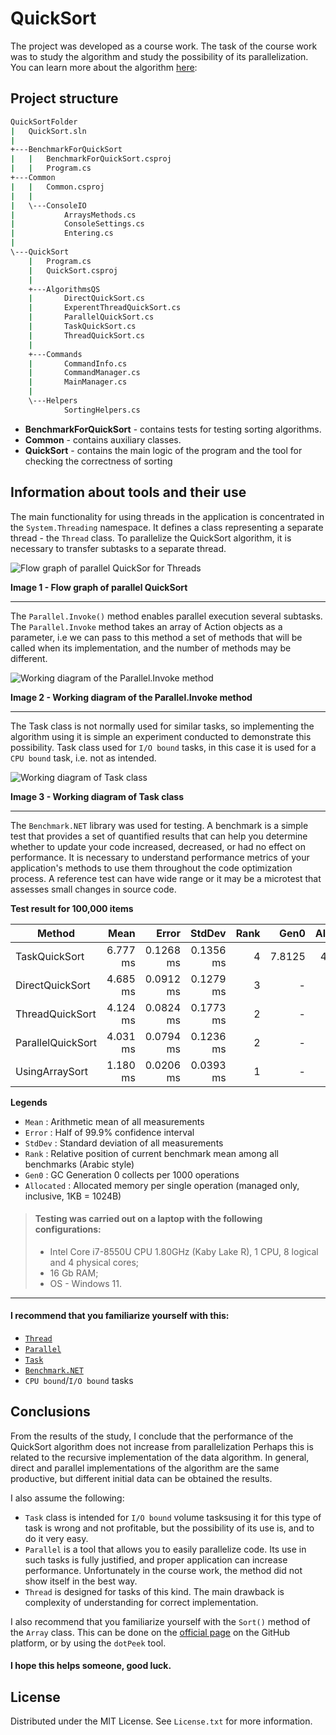 # QuickSort

The project was developed as a course work. The task of the course work was to study the algorithm and study the possibility of its parallelization.
You can learn more about the algorithm [here](https://en.wikipedia.org/wiki/Quicksort):

## Project structure
```bash
QuickSortFolder
|   QuickSort.sln
|   
+---BenchmarkForQuickSort
|   |   BenchmarkForQuickSort.csproj
|   |   Program.cs
+---Common
|   |   Common.csproj
|   |   
|   \---ConsoleIO
|           ArraysMethods.cs
|           ConsoleSettings.cs
|           Entering.cs
|           
\---QuickSort
    |   Program.cs
    |   QuickSort.csproj
    |   
    +---AlgorithmsQS
    |       DirectQuickSort.cs
    |       ExperentThreadQuickSort.cs
    |       ParallelQuickSort.cs
    |       TaskQuickSort.cs
    |       ThreadQuickSort.cs
    |       
    +---Commands
    |       CommandInfo.cs
    |       CommandManager.cs
    |       MainManager.cs
    |       
    \---Helpers
            SortingHelpers.cs
 ```           

- **BenchmarkForQuickSort** - contains tests for testing sorting algorithms.
- **Common** - contains auxiliary classes.
- **QuickSort** - contains the main logic of the program and the tool for checking the correctness of sorting

## Information about tools and their use

The main functionality for using threads in the application is concentrated in the `System.Threading` namespace. It defines a class representing a separate thread - the `Thread` class. To parallelize the QuickSort algorithm, it is necessary to transfer subtasks to a separate thread.

![Flow graph of parallel QuickSor for Threads](https://user-images.githubusercontent.com/70714177/218247798-d24fd0a2-91bf-4d33-920a-eb97e6be0d39.png)

**Image 1 - Flow graph of parallel QuickSort**
--- ---

The `Parallel.Invoke()` method enables parallel execution several subtasks. The `Parallel.Invoke` method takes an array of Action objects as a parameter, i.e we can pass to this method a set of methods that will be called when its implementation, and the number of methods may be different.

![Working diagram of the Parallel.Invoke method](https://user-images.githubusercontent.com/70714177/218247520-5d4c14fe-35c7-4109-8006-5a104e6cf01a.png)

**Image 2 - Working diagram of the Parallel.Invoke method**
--- ---

The Task class is not normally used for similar tasks, so implementing the algorithm using it is simple an experiment conducted to demonstrate this possibility. Task class used for `I/O bound` tasks, in this case it is used for a `CPU bound` task, i.e. not as intended.

![Working diagram of Task class](https://user-images.githubusercontent.com/70714177/218247567-806364ca-0fb9-4da4-9b58-d8f606c22849.png)

**Image 3 - Working diagram of Task class**
--- ---

The `Benchmark.NET` library was used for testing. A benchmark is a simple test that provides a set of quantified results that can help you determine whether to update your code increased, decreased, or had no effect on performance. It is necessary to understand performance metrics of your application's methods to use them throughout the code optimization process. A reference test can have wide range or it may be a microtest that assesses small changes in source code.

**Test result for 100,000 items**

|            Method |     Mean |     Error |    StdDev | Rank |   Gen0 | Allocated |
|------------------ |---------:|----------:|----------:|-----:|-------:|----------:|
|     TaskQuickSort | 6.777 ms | 0.1268 ms | 0.1356 ms |    4 | 7.8125 |   40633 B |
|   DirectQuickSort | 4.685 ms | 0.0912 ms | 0.1279 ms |    3 |      - |       3 B |
|   ThreadQuickSort | 4.124 ms | 0.0824 ms | 0.1773 ms |    2 |      - |       3 B |
| ParallelQuickSort | 4.031 ms | 0.0794 ms | 0.1236 ms |    2 |      - |    2837 B |
|    UsingArraySort | 1.180 ms | 0.0206 ms | 0.0393 ms |    1 |      - |       1 B |
 
 **Legends**
 - ``Mean``      : Arithmetic mean of all measurements
 - ``Error``     : Half of 99.9% confidence interval
 - ``StdDev``    : Standard deviation of all measurements
 - ``Rank``      : Relative position of current benchmark mean among all benchmarks (Arabic style)
 - ``Gen0``      : GC Generation 0 collects per 1000 operations
 - ``Allocated`` : Allocated memory per single operation (managed only, inclusive, 1KB = 1024B)

>  #### Testing was carried out on a laptop with the following configurations:
>   - Intel Core i7-8550U CPU 1.80GHz (Kaby Lake R), 1 CPU, 8 logical and 4 physical cores;
>   - 16 Gb RAM;
>   - OS - Windows 11.
--- ---

#### I recommend that you familiarize yourself with this:
- [``Thread``](https://learn.microsoft.com/en-us/dotnet/api/system.threading.thread?view=net-7.0)
- [``Parallel``](https://learn.microsoft.com/en-us/dotnet/api/system.threading.tasks.parallel?view=net-7.0) 
- [``Task``](https://learn.microsoft.com/en-us/dotnet/api/system.threading.tasks.task?view=net-7.0)
- [``Benchmark.NET``](https://github.com/dotnet/BenchmarkDotNet)
- ``CPU bound``/``I/O bound`` tasks

## Conclusions

From the results of the study, I conclude that the performance of the QuickSort algorithm does not increase from parallelization Perhaps this is related to the recursive implementation of the data algorithm. In general, direct and parallel implementations of the algorithm are the same productive, but different initial data can be obtained the results. 

I also assume the following:
- ``Task`` class is intended for ``I/O bound`` volume tasksusing it for this type of task is wrong and not profitable, but the possibility of its use is, and to do it very easy.
- ``Parallel`` is a tool that allows you to easily parallelize code. Its use in such tasks is fully justified, and proper application can increase performance. Unfortunately in the course work, the method did not show itself in the best way.
- ``Thread`` is designed for tasks of this kind. The main drawback is complexity of understanding for correct implementation.

I also recommend that you familiarize yourself with the ``Sort()`` method of the ``Array`` class. This can be done on the [official page](https://github.com/microsoft/referencesource/blob/master/mscorlib/system/array.cs) on the GitHub platform, or by using the ``dotPeek`` tool.

#### I hope this helps someone, good luck.

## License

Distributed under the MIT License. See ``License.txt`` for more information.
